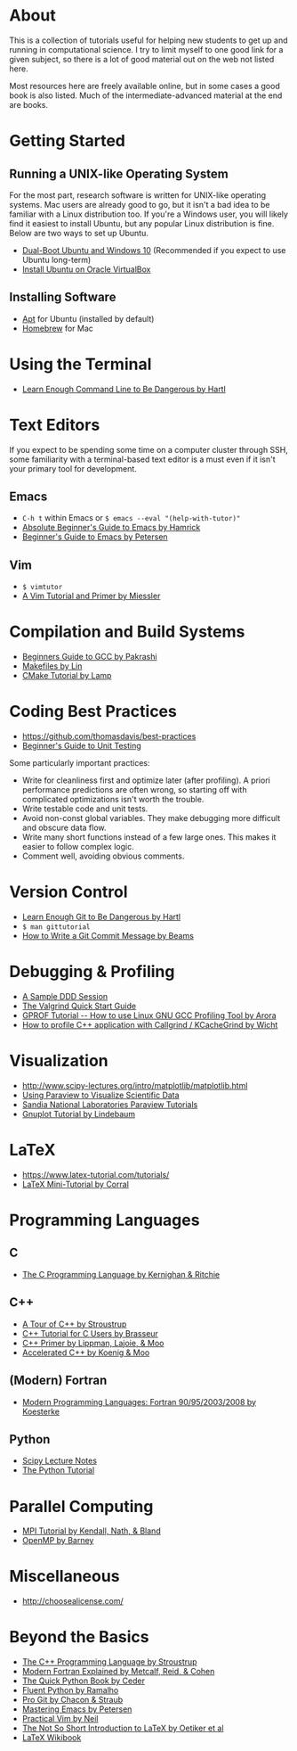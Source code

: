 # About
This is a collection of tutorials useful for helping new students to get up and running in computational science. I try to limit myself to one good link for a given subject, so there is a lot of good material out on the web not listed here.

Most resources here are freely available online, but in some cases a good book is also listed. Much of the intermediate-advanced material at the end are books.

# Getting Started
## Running a UNIX-like Operating System
For the most part, research software is written for UNIX-like operating systems. Mac users are already good to go, but it isn't a bad idea to be familiar with a Linux distribution too. If you're a Windows user, you will likely find it easiest to install Ubuntu, but any popular Linux distribution is fine. Below are two ways to set up Ubuntu.

- [Dual-Boot Ubuntu and Windows 10](http://www.everydaylinuxuser.com/2015/11/how-to-install-ubuntu-linux-alongside.html) (Recommended if you expect to use Ubuntu long-term)
- [Install Ubuntu on Oracle VirtualBox](http://linus.nci.nih.gov/bdge/installUbuntu.html)

## Installing Software
- [Apt](https://help.ubuntu.com/lts/serverguide/apt.html) for Ubuntu (installed by default)
- [Homebrew](http://brew.sh/) for Mac

# Using the Terminal
- [Learn Enough Command Line to Be Dangerous by Hartl](https://www.learnenough.com/command-line-tutorial)

# Text Editors
If you expect to be spending some time on a computer cluster through SSH, some familiarity with a terminal-based text editor is a must even if it isn't your primary tool for development.

## Emacs
- `C-h t` within Emacs or `$ emacs --eval "(help-with-tutor)"`
- [Absolute Beginner's Guide to Emacs by Hamrick](http://www.jesshamrick.com/2012/09/10/absolute-beginners-guide-to-emacs/)
- [Beginner's Guide to Emacs by Petersen](https://www.masteringemacs.org/article/beginners-guide-to-emacs)

## Vim
- `$ vimtutor`
- [A Vim Tutorial and Primer by Miessler](https://danielmiessler.com/study/vim/)

# Compilation and Build Systems
- [Beginners Guide to GCC by Pakrashi](https://phoxis.org/2009/12/01/beginners-guide-to-gcc/)
- [Makefiles by Lin](https://www.cs.umd.edu/class/fall2002/cmsc214/Tutorial/makefile.html)
- [CMake Tutorial by Lamp](https://www.johnlamp.net/cmake-tutorial-1-getting-started.html)

# Coding Best Practices
- https://github.com/thomasdavis/best-practices
- [Beginner's Guide to Unit Testing](https://www.codementor.io/development-process/tutorial/unit-testing-foundations-programming-beginners)

Some particularly important practices:

- Write for cleanliness first and optimize later (after profiling). A priori performance predictions are often wrong, so starting off with complicated optimizations isn't worth the trouble.
- Write testable code and unit tests.
- Avoid non-const global variables. They make debugging more difficult and obscure data flow.
- Write many short functions instead of a few large ones. This makes it easier to follow complex logic.
- Comment well, avoiding obvious comments.

# Version Control
- [Learn Enough Git to Be Dangerous by Hartl](https://www.learnenough.com/git-tutorial)
- `$ man gittutorial`
- [How to Write a Git Commit Message by Beams](http://chris.beams.io/posts/git-commit/)

# Debugging & Profiling
- [A Sample DDD Session](https://www.gnu.org/software/ddd/manual/html_mono/ddd.html#Sample%20Session)
- [The Valgrind Quick Start Guide](http://valgrind.org/docs/manual/quick-start.html)
- [GPROF Tutorial -- How to use Linux GNU GCC Profiling Tool by Arora](http://www.thegeekstuff.com/2012/08/gprof-tutorial/)
- [How to profile C++ application with Callgrind / KCacheGrind by Wicht](http://baptiste-wicht.com/posts/2011/09/profile-c-application-with-callgrind-kcachegrind.html)

# Visualization
- http://www.scipy-lectures.org/intro/matplotlib/matplotlib.html
- [Using Paraview to Visualize Scientific Data](http://www.bu.edu/tech/support/research/training-consulting/online-tutorials/paraview/)
- [Sandia National Laboratories Paraview Tutorials](http://www.paraview.org/Wiki/SNL_ParaView_4_Tutorials)
- [Gnuplot Tutorial by Lindebaum](http://physicspmb.ukzn.ac.za/index.php/Gnuplot_tutorial)

# LaTeX
- https://www.latex-tutorial.com/tutorials/
- [LaTeX Mini-Tutorial by Corral](http://mecmath.net/latex-tutorial.pdf)

# Programming Languages

## C
- [The C Programming Language by Kernighan & Ritchie](https://archive.org/details/the_c_programming_language_2)

## C++
- [A Tour of C++ by Stroustrup](https://isocpp.org/tour)
- [C++ Tutorial for C Users by Brasseur](http://www.4p8.com/eric.brasseur/cppcen.html)
- [C++ Primer by Lippman, Lajoie, & Moo](https://www.amazon.com/Primer-5th-Stanley-B-Lippman/dp/0321714113)
- [Accelerated C++ by Koenig & Moo](https://www.amazon.com/Accelerated-C-Practical-Programming-Example/dp/020170353X)

## (Modern) Fortran
- [Modern Programming Languages: Fortran 90/95/2003/2008 by Koesterke](https://www.tacc.utexas.edu/documents/13601/162125/fortran_class.pdf)

## Python
- [Scipy Lecture Notes](http://www.scipy-lectures.org/)
- [The Python Tutorial](https://docs.python.org/3.5/tutorial/)

# Parallel Computing
- [MPI Tutorial by Kendall, Nath, & Bland](http://mpitutorial.com/)
- [OpenMP by Barney](https://computing.llnl.gov/tutorials/openMP/)

# Miscellaneous
- http://choosealicense.com/

# Beyond the Basics
- [The C++ Programming Language by Stroustrup](https://www.amazon.com/C-Programming-Language-4th/dp/0321563840)
- [Modern Fortran Explained by Metcalf, Reid, & Cohen](https://www.amazon.com/Explained-Numerical-Mathematics-Scientific-Computation/dp/0199601429)
- [The Quick Python Book by Ceder](https://www.amazon.com/Quick-Python-Book-Second/dp/193518220X)
- [Fluent Python by Ramalho](https://www.amazon.com/Fluent-Python-Luciano-Ramalho/dp/1491946008)
- [Pro Git by Chacon & Straub](https://git-scm.com/book/en/v2)
- [Mastering Emacs by Petersen](https://www.masteringemacs.org/)
- [Practical Vim by Neil](https://pragprog.com/book/dnvim2/practical-vim-second-edition)
- [The Not So Short Introduction to LaTeX by Oetiker et al](https://tobi.oetiker.ch/lshort/lshort.pdf)
- [LaTeX Wikibook](https://en.wikibooks.org/wiki/LaTeX)
